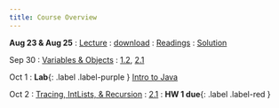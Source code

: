 ```yaml
---
title: Course Overview
---
```


**Aug 23 & Aug 25**
: [Lecture](#)
  : [<a  href="/lectures/08_23_22-AREC-705.pdf" target="_blank">download</a>](#)
: [Readings](#)
  : [Solution](#)

Sep 30
: [Variables & Objects](#)
  : [1.2](#), [2.1](#)

Oct 1
: **Lab**{: .label .label-purple } [Intro to Java](#)

Oct 2
: [Tracing, IntLists, & Recursion](#)
  : [2.1](#)
: **HW 1 due**{: .label .label-red }